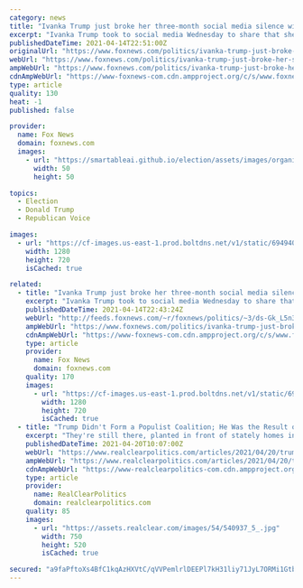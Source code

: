 ```yaml
---
category: news
title: "Ivanka Trump just broke her three-month social media silence with a vaccine post"
excerpt: "Ivanka Trump took to social media Wednesday to share that she was able to get her first shot of the coronavirus vaccine, breaking her social media silence since Donald Trump left the White House in January."
publishedDateTime: 2021-04-14T22:51:00Z
originalUrl: "https://www.foxnews.com/politics/ivanka-trump-just-broke-her-social-media-silence-since-jan-with-a-vaccine-post"
webUrl: "https://www.foxnews.com/politics/ivanka-trump-just-broke-her-social-media-silence-since-jan-with-a-vaccine-post"
ampWebUrl: "https://www.foxnews.com/politics/ivanka-trump-just-broke-her-social-media-silence-since-jan-with-a-vaccine-post.amp"
cdnAmpWebUrl: "https://www-foxnews-com.cdn.ampproject.org/c/s/www.foxnews.com/politics/ivanka-trump-just-broke-her-social-media-silence-since-jan-with-a-vaccine-post.amp"
type: article
quality: 130
heat: -1
published: false

provider:
  name: Fox News
  domain: foxnews.com
  images:
    - url: "https://smartableai.github.io/election/assets/images/organizations/foxnews.com-50x50.jpg"
      width: 50
      height: 50

topics:
  - Election
  - Donald Trump
  - Republican Voice

images:
  - url: "https://cf-images.us-east-1.prod.boltdns.net/v1/static/694940094001/76ca777e-18e7-43dc-8524-0a7ff654398a/670a042f-a7b6-4265-bab4-3d42f1d68cba/1280x720/match/image.jpg"
    width: 1280
    height: 720
    isCached: true

related:
  - title: "Ivanka Trump just broke her three-month social media silence with a vaccine post"
    excerpt: "Ivanka Trump took to social media Wednesday to share that she was able to get her first shot of the coronavirus vaccine, breaking her social media silence since Donald Trump left the White House in January."
    publishedDateTime: 2021-04-14T22:43:24Z
    webUrl: "http://feeds.foxnews.com/~r/foxnews/politics/~3/ds-Gk_L5n3o/ivanka-trump-just-broke-her-social-media-silence-since-jan-with-a-vaccine-post"
    ampWebUrl: "https://www.foxnews.com/politics/ivanka-trump-just-broke-her-social-media-silence-since-jan-with-a-vaccine-post.amp"
    cdnAmpWebUrl: "https://www-foxnews-com.cdn.ampproject.org/c/s/www.foxnews.com/politics/ivanka-trump-just-broke-her-social-media-silence-since-jan-with-a-vaccine-post.amp"
    type: article
    provider:
      name: Fox News
      domain: foxnews.com
    quality: 170
    images:
      - url: "https://cf-images.us-east-1.prod.boltdns.net/v1/static/694940094001/76ca777e-18e7-43dc-8524-0a7ff654398a/670a042f-a7b6-4265-bab4-3d42f1d68cba/1280x720/match/image.jpg"
        width: 1280
        height: 720
        isCached: true
  - title: "Trump Didn't Form a Populist Coalition; He Was the Result of One"
    excerpt: "They're still there, planted in front of stately homes in wealthy suburban neighborhoods, on flagpoles in middle-class communities and along"
    publishedDateTime: 2021-04-20T10:07:00Z
    webUrl: "https://www.realclearpolitics.com/articles/2021/04/20/trump_didnt_form_a_populist_coalition_he_was_the_result_of_one_145622.html#!"
    ampWebUrl: "https://www.realclearpolitics.com/articles/2021/04/20/trump_didnt_form_a_populist_coalition_he_was_the_result_of_one_145622.amp.html"
    cdnAmpWebUrl: "https://www-realclearpolitics-com.cdn.ampproject.org/c/s/www.realclearpolitics.com/articles/2021/04/20/trump_didnt_form_a_populist_coalition_he_was_the_result_of_one_145622.amp.html"
    type: article
    provider:
      name: RealClearPolitics
      domain: realclearpolitics.com
    quality: 85
    images:
      - url: "https://assets.realclear.com/images/54/540937_5_.jpg"
        width: 750
        height: 520
        isCached: true

secured: "a9faPftoXs4BfC1kqAzHXVtC/qVVPemlrlDEEPl7kH31liy71JyL7ORMi1Gtb5TniJd+FsdgCvlD6HqOcMJKJXswjMz9xYlTmH/Wj7TtlWmvjL/G9UPAdFBi9W7PjMEwbaRndfhseQsSPjtD1djx59L9+/bM6dfsHjGgE5MWcr53T/TbCgptuuQOgn0ct2a/Al0KbYUrWDg3LDVHIN1Z0Lrr6z/nTPzr/K6jnWkXNJXis/QXZTtqNdGDejc+dsASlmOjcFbgc7Xo4KBtExMKDCti0gEoRiXegwuP4sdaeId6MpjxwWQf3JUWAqb+/Gq4m+zHQpd1rMRSRrbiRbiohR7CFarKjx1PeQ5ItdhKOzw=;o7RMS1ZroNh16WK1hF2dQw=="
---
```


